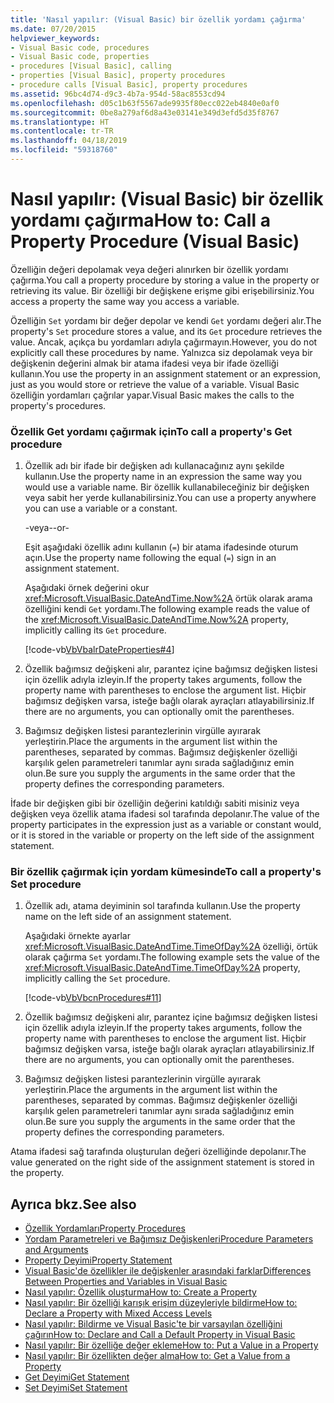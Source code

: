 ```yaml
---
title: 'Nasıl yapılır: (Visual Basic) bir özellik yordamı çağırma'
ms.date: 07/20/2015
helpviewer_keywords:
- Visual Basic code, procedures
- Visual Basic code, properties
- procedures [Visual Basic], calling
- properties [Visual Basic], property procedures
- procedure calls [Visual Basic], property procedures
ms.assetid: 96bc4d74-d9c3-4b7a-954d-58ac8553cd94
ms.openlocfilehash: d05c1b63f5567ade9935f80ecc022eb4840e0af0
ms.sourcegitcommit: 0be8a279af6d8a43e03141e349d3efd5d35f8767
ms.translationtype: HT
ms.contentlocale: tr-TR
ms.lasthandoff: 04/18/2019
ms.locfileid: "59318760"
---
```

# <a name="how-to-call-a-property-procedure-visual-basic"></a><span data-ttu-id="6fc2b-102">Nasıl yapılır: (Visual Basic) bir özellik yordamı çağırma</span><span class="sxs-lookup"><span data-stu-id="6fc2b-102">How to: Call a Property Procedure (Visual Basic)</span></span>
<span data-ttu-id="6fc2b-103">Özelliğin değeri depolamak veya değeri alınırken bir özellik yordamı çağırma.</span><span class="sxs-lookup"><span data-stu-id="6fc2b-103">You call a property procedure by storing a value in the property or retrieving its value.</span></span> <span data-ttu-id="6fc2b-104">Bir özelliği bir değişkene erişme gibi erişebilirsiniz.</span><span class="sxs-lookup"><span data-stu-id="6fc2b-104">You access a property the same way you access a variable.</span></span>  
  
 <span data-ttu-id="6fc2b-105">Özelliğin `Set` yordamı bir değer depolar ve kendi `Get` yordamı değeri alır.</span><span class="sxs-lookup"><span data-stu-id="6fc2b-105">The property's `Set` procedure stores a value, and its `Get` procedure retrieves the value.</span></span> <span data-ttu-id="6fc2b-106">Ancak, açıkça bu yordamları adıyla çağırmayın.</span><span class="sxs-lookup"><span data-stu-id="6fc2b-106">However, you do not explicitly call these procedures by name.</span></span> <span data-ttu-id="6fc2b-107">Yalnızca siz depolamak veya bir değişkenin değerini almak bir atama ifadesi veya bir ifade özelliği kullanın.</span><span class="sxs-lookup"><span data-stu-id="6fc2b-107">You use the property in an assignment statement or an expression, just as you would store or retrieve the value of a variable.</span></span> <span data-ttu-id="6fc2b-108">Visual Basic özelliğin yordamları çağrılar yapar.</span><span class="sxs-lookup"><span data-stu-id="6fc2b-108">Visual Basic makes the calls to the property's procedures.</span></span>  
  
### <a name="to-call-a-propertys-get-procedure"></a><span data-ttu-id="6fc2b-109">Özellik Get yordamı çağırmak için</span><span class="sxs-lookup"><span data-stu-id="6fc2b-109">To call a property's Get procedure</span></span>  
  
1. <span data-ttu-id="6fc2b-110">Özellik adı bir ifade bir değişken adı kullanacağınız aynı şekilde kullanın.</span><span class="sxs-lookup"><span data-stu-id="6fc2b-110">Use the property name in an expression the same way you would use a variable name.</span></span> <span data-ttu-id="6fc2b-111">Bir özellik kullanabileceğiniz bir değişken veya sabit her yerde kullanabilirsiniz.</span><span class="sxs-lookup"><span data-stu-id="6fc2b-111">You can use a property anywhere you can use a variable or a constant.</span></span>  
  
     <span data-ttu-id="6fc2b-112">-veya-</span><span class="sxs-lookup"><span data-stu-id="6fc2b-112">-or-</span></span>  
  
     <span data-ttu-id="6fc2b-113">Eşit aşağıdaki özellik adını kullanın (`=`) bir atama ifadesinde oturum açın.</span><span class="sxs-lookup"><span data-stu-id="6fc2b-113">Use the property name following the equal (`=`) sign in an assignment statement.</span></span>  
  
     <span data-ttu-id="6fc2b-114">Aşağıdaki örnek değerini okur <xref:Microsoft.VisualBasic.DateAndTime.Now%2A> örtük olarak arama özelliğini kendi `Get` yordamı.</span><span class="sxs-lookup"><span data-stu-id="6fc2b-114">The following example reads the value of the <xref:Microsoft.VisualBasic.DateAndTime.Now%2A> property, implicitly calling its `Get` procedure.</span></span>  
  
     [!code-vb[VbVbalrDateProperties#4](~/samples/snippets/visualbasic/VS_Snippets_VBCSharp/VbVbalrDateProperties/VB/Module1.vb#4)]  
  
2. <span data-ttu-id="6fc2b-115">Özellik bağımsız değişkeni alır, parantez içine bağımsız değişken listesi için özellik adıyla izleyin.</span><span class="sxs-lookup"><span data-stu-id="6fc2b-115">If the property takes arguments, follow the property name with parentheses to enclose the argument list.</span></span> <span data-ttu-id="6fc2b-116">Hiçbir bağımsız değişken varsa, isteğe bağlı olarak ayraçları atlayabilirsiniz.</span><span class="sxs-lookup"><span data-stu-id="6fc2b-116">If there are no arguments, you can optionally omit the parentheses.</span></span>  
  
3. <span data-ttu-id="6fc2b-117">Bağımsız değişken listesi parantezlerinin virgülle ayırarak yerleştirin.</span><span class="sxs-lookup"><span data-stu-id="6fc2b-117">Place the arguments in the argument list within the parentheses, separated by commas.</span></span> <span data-ttu-id="6fc2b-118">Bağımsız değişkenler özelliği karşılık gelen parametreleri tanımlar aynı sırada sağladığınız emin olun.</span><span class="sxs-lookup"><span data-stu-id="6fc2b-118">Be sure you supply the arguments in the same order that the property defines the corresponding parameters.</span></span>  
  
 <span data-ttu-id="6fc2b-119">İfade bir değişken gibi bir özelliğin değerini katıldığı sabiti misiniz veya değişken veya özellik atama ifadesi sol tarafında depolanır.</span><span class="sxs-lookup"><span data-stu-id="6fc2b-119">The value of the property participates in the expression just as a variable or constant would, or it is stored in the variable or property on the left side of the assignment statement.</span></span>  
  
### <a name="to-call-a-propertys-set-procedure"></a><span data-ttu-id="6fc2b-120">Bir özellik çağırmak için yordam kümesinde</span><span class="sxs-lookup"><span data-stu-id="6fc2b-120">To call a property's Set procedure</span></span>  
  
1. <span data-ttu-id="6fc2b-121">Özellik adı, atama deyiminin sol tarafında kullanın.</span><span class="sxs-lookup"><span data-stu-id="6fc2b-121">Use the property name on the left side of an assignment statement.</span></span>  
  
     <span data-ttu-id="6fc2b-122">Aşağıdaki örnekte ayarlar <xref:Microsoft.VisualBasic.DateAndTime.TimeOfDay%2A> özelliği, örtük olarak çağırma `Set` yordamı.</span><span class="sxs-lookup"><span data-stu-id="6fc2b-122">The following example sets the value of the <xref:Microsoft.VisualBasic.DateAndTime.TimeOfDay%2A> property, implicitly calling the `Set` procedure.</span></span>  
  
     [!code-vb[VbVbcnProcedures#11](~/samples/snippets/visualbasic/VS_Snippets_VBCSharp/VbVbcnProcedures/VB/Class1.vb#11)]  
  
2. <span data-ttu-id="6fc2b-123">Özellik bağımsız değişkeni alır, parantez içine bağımsız değişken listesi için özellik adıyla izleyin.</span><span class="sxs-lookup"><span data-stu-id="6fc2b-123">If the property takes arguments, follow the property name with parentheses to enclose the argument list.</span></span> <span data-ttu-id="6fc2b-124">Hiçbir bağımsız değişken varsa, isteğe bağlı olarak ayraçları atlayabilirsiniz.</span><span class="sxs-lookup"><span data-stu-id="6fc2b-124">If there are no arguments, you can optionally omit the parentheses.</span></span>  
  
3. <span data-ttu-id="6fc2b-125">Bağımsız değişken listesi parantezlerinin virgülle ayırarak yerleştirin.</span><span class="sxs-lookup"><span data-stu-id="6fc2b-125">Place the arguments in the argument list within the parentheses, separated by commas.</span></span> <span data-ttu-id="6fc2b-126">Bağımsız değişkenler özelliği karşılık gelen parametreleri tanımlar aynı sırada sağladığınız emin olun.</span><span class="sxs-lookup"><span data-stu-id="6fc2b-126">Be sure you supply the arguments in the same order that the property defines the corresponding parameters.</span></span>  
  
 <span data-ttu-id="6fc2b-127">Atama ifadesi sağ tarafında oluşturulan değeri özelliğinde depolanır.</span><span class="sxs-lookup"><span data-stu-id="6fc2b-127">The value generated on the right side of the assignment statement is stored in the property.</span></span>  
  
## <a name="see-also"></a><span data-ttu-id="6fc2b-128">Ayrıca bkz.</span><span class="sxs-lookup"><span data-stu-id="6fc2b-128">See also</span></span>

- [<span data-ttu-id="6fc2b-129">Özellik Yordamları</span><span class="sxs-lookup"><span data-stu-id="6fc2b-129">Property Procedures</span></span>](./property-procedures.md)
- [<span data-ttu-id="6fc2b-130">Yordam Parametreleri ve Bağımsız Değişkenleri</span><span class="sxs-lookup"><span data-stu-id="6fc2b-130">Procedure Parameters and Arguments</span></span>](./procedure-parameters-and-arguments.md)
- [<span data-ttu-id="6fc2b-131">Property Deyimi</span><span class="sxs-lookup"><span data-stu-id="6fc2b-131">Property Statement</span></span>](../../../../visual-basic/language-reference/statements/property-statement.md)
- [<span data-ttu-id="6fc2b-132">Visual Basic'de özellikler ile değişkenler arasındaki farklar</span><span class="sxs-lookup"><span data-stu-id="6fc2b-132">Differences Between Properties and Variables in Visual Basic</span></span>](./differences-between-properties-and-variables.md)
- [<span data-ttu-id="6fc2b-133">Nasıl yapılır: Özellik oluşturma</span><span class="sxs-lookup"><span data-stu-id="6fc2b-133">How to: Create a Property</span></span>](./how-to-create-a-property.md)
- [<span data-ttu-id="6fc2b-134">Nasıl yapılır: Bir özelliği karışık erişim düzeyleriyle bildirme</span><span class="sxs-lookup"><span data-stu-id="6fc2b-134">How to: Declare a Property with Mixed Access Levels</span></span>](./how-to-declare-a-property-with-mixed-access-levels.md)
- [<span data-ttu-id="6fc2b-135">Nasıl yapılır: Bildirme ve Visual Basic'te bir varsayılan özelliğini çağırın</span><span class="sxs-lookup"><span data-stu-id="6fc2b-135">How to: Declare and Call a Default Property in Visual Basic</span></span>](./how-to-declare-and-call-a-default-property.md)
- [<span data-ttu-id="6fc2b-136">Nasıl yapılır: Bir özelliğe değer ekleme</span><span class="sxs-lookup"><span data-stu-id="6fc2b-136">How to: Put a Value in a Property</span></span>](./how-to-put-a-value-in-a-property.md)
- [<span data-ttu-id="6fc2b-137">Nasıl yapılır: Bir özellikten değer alma</span><span class="sxs-lookup"><span data-stu-id="6fc2b-137">How to: Get a Value from a Property</span></span>](./how-to-get-a-value-from-a-property.md)
- [<span data-ttu-id="6fc2b-138">Get Deyimi</span><span class="sxs-lookup"><span data-stu-id="6fc2b-138">Get Statement</span></span>](../../../../visual-basic/language-reference/statements/get-statement.md)
- [<span data-ttu-id="6fc2b-139">Set Deyimi</span><span class="sxs-lookup"><span data-stu-id="6fc2b-139">Set Statement</span></span>](../../../../visual-basic/language-reference/statements/set-statement.md)
